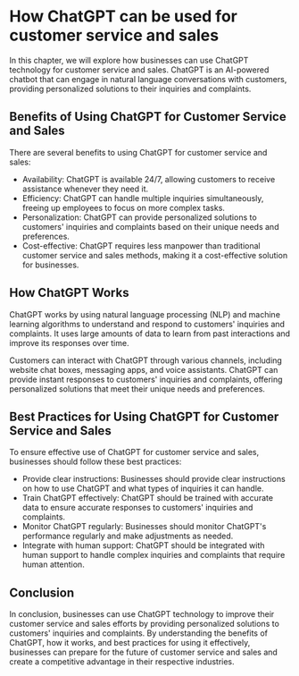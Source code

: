 How ChatGPT can be used for customer service and sales
========================================================================================

In this chapter, we will explore how businesses can use ChatGPT technology for customer service and sales. ChatGPT is an AI-powered chatbot that can engage in natural language conversations with customers, providing personalized solutions to their inquiries and complaints.

Benefits of Using ChatGPT for Customer Service and Sales
--------------------------------------------------------

There are several benefits to using ChatGPT for customer service and sales:

* Availability: ChatGPT is available 24/7, allowing customers to receive assistance whenever they need it.
* Efficiency: ChatGPT can handle multiple inquiries simultaneously, freeing up employees to focus on more complex tasks.
* Personalization: ChatGPT can provide personalized solutions to customers' inquiries and complaints based on their unique needs and preferences.
* Cost-effective: ChatGPT requires less manpower than traditional customer service and sales methods, making it a cost-effective solution for businesses.

How ChatGPT Works
-----------------

ChatGPT works by using natural language processing (NLP) and machine learning algorithms to understand and respond to customers' inquiries and complaints. It uses large amounts of data to learn from past interactions and improve its responses over time.

Customers can interact with ChatGPT through various channels, including website chat boxes, messaging apps, and voice assistants. ChatGPT can provide instant responses to customers' inquiries and complaints, offering personalized solutions that meet their unique needs and preferences.

Best Practices for Using ChatGPT for Customer Service and Sales
---------------------------------------------------------------

To ensure effective use of ChatGPT for customer service and sales, businesses should follow these best practices:

* Provide clear instructions: Businesses should provide clear instructions on how to use ChatGPT and what types of inquiries it can handle.
* Train ChatGPT effectively: ChatGPT should be trained with accurate data to ensure accurate responses to customers' inquiries and complaints.
* Monitor ChatGPT regularly: Businesses should monitor ChatGPT's performance regularly and make adjustments as needed.
* Integrate with human support: ChatGPT should be integrated with human support to handle complex inquiries and complaints that require human attention.

Conclusion
----------

In conclusion, businesses can use ChatGPT technology to improve their customer service and sales efforts by providing personalized solutions to customers' inquiries and complaints. By understanding the benefits of ChatGPT, how it works, and best practices for using it effectively, businesses can prepare for the future of customer service and sales and create a competitive advantage in their respective industries.
